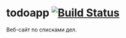 # todoapp [![Build Status](https://travis-ci.org/13pinj/todoapp.svg?branch=master)](https://travis-ci.org/13pinj/todoapp)
Веб-сайт по списками дел.
